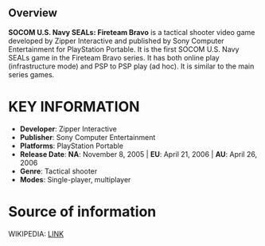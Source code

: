 ## Overview


**SOCOM U.S. Navy SEALs: Fireteam Bravo** is a tactical shooter video game developed by Zipper Interactive and published by Sony Computer Entertainment for PlayStation Portable. It is the first SOCOM U.S. Navy SEALs game in the Fireteam Bravo series. It has both online play (infrastructure mode) and PSP to PSP play (ad hoc). It is similar to the main series games.
# KEY INFORMATION

- **Developer**: Zipper Interactive
- **Publisher**: Sony Computer Entertainment
- **Platforms**: PlayStation Portable
- **Release Date**: **NA**: November 8, 2005 | **EU**: April 21, 2006 | **AU**: April 26, 2006
- **Genre**: Tactical shooter
- **Modes**: Single-player, multiplayer
# Source of information
 WIKIPEDIA: [LINK](https://en.wikipedia.org/wiki/SOCOM_U.S._Navy_SEALs:_Fireteam_Bravo)